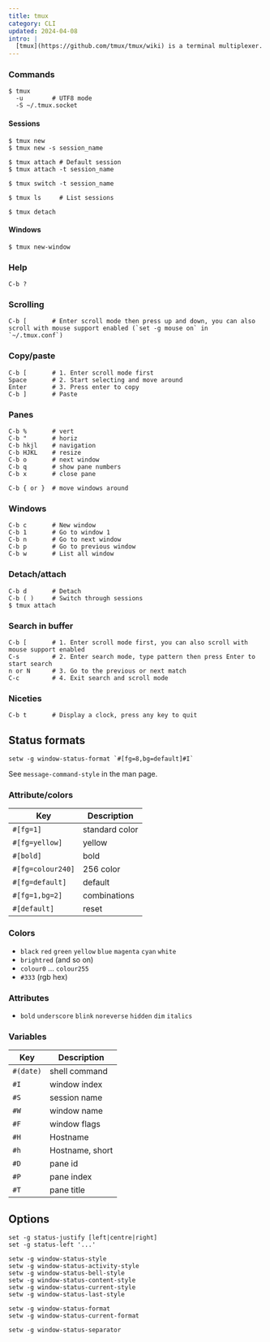 ```yaml
---
title: tmux
category: CLI
updated: 2024-04-08
intro: |
  [tmux](https://github.com/tmux/tmux/wiki) is a terminal multiplexer. It lets you switch easily between several programs in one terminal, detach them (they keep running in the background) and reattach them to a different terminal.
---
```


### Commands

    $ tmux
      -u        # UTF8 mode
      -S ~/.tmux.socket

#### Sessions

    $ tmux new
    $ tmux new -s session_name

    $ tmux attach # Default session
    $ tmux attach -t session_name

    $ tmux switch -t session_name

    $ tmux ls     # List sessions

    $ tmux detach

#### Windows

    $ tmux new-window

### Help

    C-b ?

### Scrolling

    C-b [       # Enter scroll mode then press up and down, you can also scroll with mouse support enabled (`set -g mouse on` in `~/.tmux.conf`)

### Copy/paste

    C-b [       # 1. Enter scroll mode first
    Space       # 2. Start selecting and move around
    Enter       # 3. Press enter to copy
    C-b ]       # Paste

### Panes

    C-b %       # vert
    C-b "       # horiz
    C-b hkjl    # navigation
    C-b HJKL    # resize
    C-b o       # next window
    C-b q       # show pane numbers
    C-b x       # close pane

    C-b { or }  # move windows around

### Windows

    C-b c       # New window
    C-b 1       # Go to window 1
    C-b n       # Go to next window
    C-b p       # Go to previous window
    C-b w       # List all window

### Detach/attach

    C-b d       # Detach
    C-b ( )     # Switch through sessions
    $ tmux attach

### Search in buffer

    C-b [       # 1. Enter scroll mode first, you can also scroll with mouse support enabled
    C-s         # 2. Enter search mode, type pattern then press Enter to start search
    n or N      # 3. Go to the previous or next match
    C-c         # 4. Exit search and scroll mode

### Niceties

    C-b t       # Display a clock, press any key to quit

## Status formats

```
setw -g window-status-format `#[fg=8,bg=default]#I`
```

See `message-command-style` in the man page.

### Attribute/colors

| Key | Description |
| --- | --- |
| `#[fg=1]` | standard color |
| `#[fg=yellow]` | yellow |
| `#[bold]` | bold |
| `#[fg=colour240]` | 256 color |
| `#[fg=default]` | default |
| `#[fg=1,bg=2]` | combinations |
| `#[default]` | reset |

### Colors

 * `black` `red` `green` `yellow` `blue` `magenta` `cyan` `white`
 * `brightred` (and so on)
 * `colour0` ... `colour255`
 * `#333` (rgb hex)

### Attributes

 * `bold` `underscore` `blink` `noreverse` `hidden` `dim` `italics`

### Variables

| Key | Description |
| --- | --- |
| `#(date)` | shell command |
| `#I` | window index |
| `#S` | session name |
| `#W` | window name |
| `#F` | window flags |
| `#H` | Hostname |
| `#h` | Hostname, short |
| `#D` | pane id |
| `#P` | pane index |
| `#T` | pane title |

## Options

    set -g status-justify [left|centre|right]
    set -g status-left '...'

    setw -g window-status-style
    setw -g window-status-activity-style
    setw -g window-status-bell-style
    setw -g window-status-content-style
    setw -g window-status-current-style
    setw -g window-status-last-style

    setw -g window-status-format
    setw -g window-status-current-format

    setw -g window-status-separator
